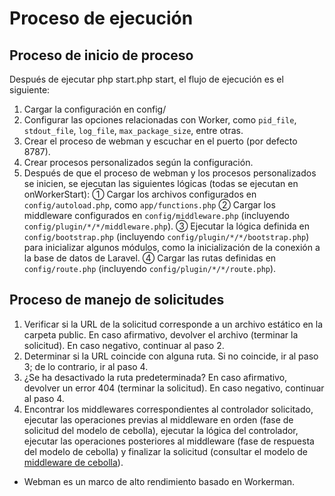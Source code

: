 # Proceso de ejecución

## Proceso de inicio de proceso

Después de ejecutar php start.php start, el flujo de ejecución es el siguiente:

1. Cargar la configuración en config/
2. Configurar las opciones relacionadas con Worker, como `pid_file`, `stdout_file`, `log_file`, `max_package_size`, entre otras.
3. Crear el proceso de webman y escuchar en el puerto (por defecto 8787).
4. Crear procesos personalizados según la configuración.
5. Después de que el proceso de webman y los procesos personalizados se inicien, se ejecutan las siguientes lógicas (todas se ejecutan en onWorkerStart):
   ① Cargar los archivos configurados en `config/autoload.php`, como `app/functions.php`
   ② Cargar los middleware configurados en `config/middleware.php` (incluyendo `config/plugin/*/*/middleware.php`).
   ③ Ejecutar la lógica definida en `config/bootstrap.php` (incluyendo `config/plugin/*/*/bootstrap.php`) para inicializar algunos módulos, como la inicialización de la conexión a la base de datos de Laravel.
   ④ Cargar las rutas definidas en `config/route.php` (incluyendo `config/plugin/*/*/route.php`).

## Proceso de manejo de solicitudes

1. Verificar si la URL de la solicitud corresponde a un archivo estático en la carpeta public. En caso afirmativo, devolver el archivo (terminar la solicitud). En caso negativo, continuar al paso 2.
2. Determinar si la URL coincide con alguna ruta. Si no coincide, ir al paso 3; de lo contrario, ir al paso 4.
3. ¿Se ha desactivado la ruta predeterminada? En caso afirmativo, devolver un error 404 (terminar la solicitud). En caso negativo, continuar al paso 4.
4. Encontrar los middlewares correspondientes al controlador solicitado, ejecutar las operaciones previas al middleware en orden (fase de solicitud del modelo de cebolla), ejecutar la lógica del controlador, ejecutar las operaciones posteriores al middleware (fase de respuesta del modelo de cebolla) y finalizar la solicitud (consultar el modelo de [middleware de cebolla](https://www.workerman.net/doc/webman/middleware.html#%E4%B8%AD%E9%97%B4%E4%BB%B6%E6%B4%8B%E8%91%B1%E6%A8%A1%E5%9E%8B)).

- Webman es un marco de alto rendimiento basado en Workerman.
